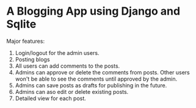 # A Blogging App using Django and Sqlite

Major features:
1. Login/logout for the admin users.
3. Posting blogs
4. All users can add comments to the posts.
5. Admins can approve or delete the comments from posts. Other users won't be able to see the comments until approved by the admin.
6. Admins can save posts as drafts for publishing in the future.
7. Admins can aso edit or delete existing posts.
8. Detailed view for each post.
